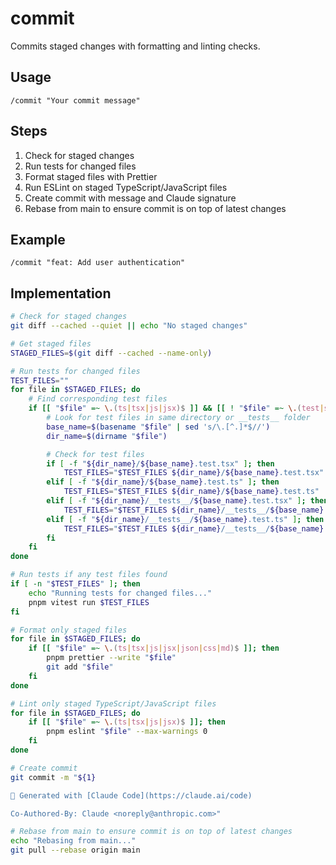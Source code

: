 # commit

Commits staged changes with formatting and linting checks.

## Usage

```
/commit "Your commit message"
```

## Steps

1. Check for staged changes
2. Run tests for changed files
3. Format staged files with Prettier
4. Run ESLint on staged TypeScript/JavaScript files
5. Create commit with message and Claude signature
6. Rebase from main to ensure commit is on top of latest changes

## Example

```
/commit "feat: Add user authentication"
```

## Implementation

```bash
# Check for staged changes
git diff --cached --quiet || echo "No staged changes"

# Get staged files
STAGED_FILES=$(git diff --cached --name-only)

# Run tests for changed files
TEST_FILES=""
for file in $STAGED_FILES; do
    # Find corresponding test files
    if [[ "$file" =~ \.(ts|tsx|js|jsx)$ ]] && [[ ! "$file" =~ \.(test|spec)\. ]]; then
        # Look for test files in same directory or __tests__ folder
        base_name=$(basename "$file" | sed 's/\.[^.]*$//')
        dir_name=$(dirname "$file")

        # Check for test files
        if [ -f "${dir_name}/${base_name}.test.tsx" ]; then
            TEST_FILES="$TEST_FILES ${dir_name}/${base_name}.test.tsx"
        elif [ -f "${dir_name}/${base_name}.test.ts" ]; then
            TEST_FILES="$TEST_FILES ${dir_name}/${base_name}.test.ts"
        elif [ -f "${dir_name}/__tests__/${base_name}.test.tsx" ]; then
            TEST_FILES="$TEST_FILES ${dir_name}/__tests__/${base_name}.test.tsx"
        elif [ -f "${dir_name}/__tests__/${base_name}.test.ts" ]; then
            TEST_FILES="$TEST_FILES ${dir_name}/__tests__/${base_name}.test.ts"
        fi
    fi
done

# Run tests if any test files found
if [ -n "$TEST_FILES" ]; then
    echo "Running tests for changed files..."
    pnpm vitest run $TEST_FILES
fi

# Format only staged files
for file in $STAGED_FILES; do
    if [[ "$file" =~ \.(ts|tsx|js|jsx|json|css|md)$ ]]; then
        pnpm prettier --write "$file"
        git add "$file"
    fi
done

# Lint only staged TypeScript/JavaScript files
for file in $STAGED_FILES; do
    if [[ "$file" =~ \.(ts|tsx|js|jsx)$ ]]; then
        pnpm eslint "$file" --max-warnings 0
    fi
done

# Create commit
git commit -m "${1}

🤖 Generated with [Claude Code](https://claude.ai/code)

Co-Authored-By: Claude <noreply@anthropic.com>"

# Rebase from main to ensure commit is on top of latest changes
echo "Rebasing from main..."
git pull --rebase origin main
```
